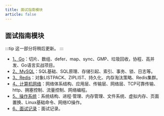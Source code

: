 ```yaml
---
title: 面试指南模块
article: false
---
```


## 面试指南模块

:::tip
这一部分将稍后更新。
:::

- [1、Go](/mianshi-guide/golang/)：切片、数组、defer、map、sync、GMP、垃圾回收，协程、高并发、Go语言实战项目。
- [2、MySQL](/mianshi-guide/mysql/)：SQL基础、SQL原理、存储引起、索引、事务、锁、日志等。
- [3、Redis](/mianshi-guide/redis/)：对象LISTPACK、ZIPLIST、持久化、内存淘汰策略、Redis集群。
- [4、计算机网络](/mianshi-guide/network/)：网络体系结构、应用层、传输层、网络层、TCP可靠传输、http、拥塞控制、流量控制、网络编程。
- [5、操作系统](/mianshi-guide/os/)：系统结构、进程·管理、内存管理、文件系统、虚拟内存、页面置换、Linux基础命令、网络IO操作。
- [6、面试记录](/mianshi-guide/mianshi/)：面试记录。